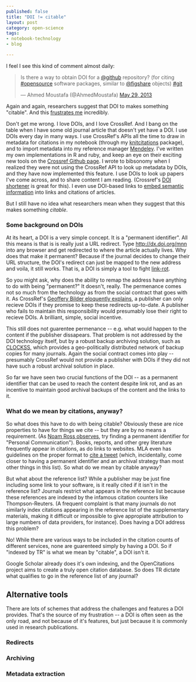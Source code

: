 ```yaml
---
published: false
title: "DOI != citable"
layout: post
category: open-science
tags: 
- notebook-technology
- blog

---
```




I feel I see this kind of comment almost daily:

<blockquote class="twitter-tweet" data-partner="tweetdeck"><p>Is there a way to obtain DOI for a <a href="https://twitter.com/github">@github</a> repository? (for citing <a href="https://twitter.com/search?q=%23opensource&amp;src=hash">#opensource</a> software packages, similar to <a href="https://twitter.com/figshare">@figshare</a> objects) <a href="https://twitter.com/search?q=%23git&amp;src=hash">#git</a></p>&mdash; Ahmed Moustafa (@AhmedMoustafa) <a href="https://twitter.com/AhmedMoustafa/statuses/339727912896954369">May 29, 2013</a></blockquote>
<script async src="//platform.twitter.com/widgets.js" charset="utf-8"></script>

Again and again, researchers suggest that  DOI to makes something
"citable".  And this [frustrates me]() incredibly.

Don't get me wrong.  I love DOIs, and I love CrossRef.  And I bang on
the table when I have some old journal article that doesn't yet have
a DOI.  I use DOIs every day in many ways.  I use CrossRef's APIs all
the time to draw in metadata for citations in my notebook (through my
[knitcitations]() package), and to import metadata into my reference
manager [Mendeley]().  I've written my own implementations in R and
ruby, and keep an eye on their exciting new tools on the [Crossref
Github page]().  I wrote to bibsonomy when I realized they were not
using the CrossRef API to look up metadata by DOIs, and they have now
implemented this feature.  I use DOIs to look up papers I've come across,
and to share content I am reading. (Crossref's [DOI shortener]() is great
for this).  I even use DOI-based links to [embed semantic information]()
into links and citations of articles.



But I still have no idea what researchers mean when they suggest that
this makes something _citable_.

### Some background on DOIs

At its heart, a DOI is a very simple concept.  It is a "permanent
identifier".  All this means is that is is really just a URL redirect.
Type http://dx.doi.org/mnn into any browser and get redirected to where
the article actually lives.  Why does that make it permanent?  Because if
the journal decides to change their URL structure, the DOI's redirect
can just be mapped to the new address and voila, it still works. That is,
a DOI is simply a tool to fight [link-rot]().


So you might ask, why does the ability to remap the address have anything
to do with being "permanent?"  It doesn't, really.  The permenance comes
not so much from the technology as from the social contract that goes with
it.  As CrossRef's [Geoffery Bilder eloquently explains](), a publisher
can only recieve DOIs if they promise to keep these redirects up-to-date.
A publisher who fails to maintain this responsibility would presumably
lose their right to recieve DOIs.  A brilliant, simple, social incentive.

This still does not guarentee permenance -- e.g. what would happen to the
content if the publisher dissapears.  That problem is not addressed by the
DOI technology itself, but by a robust backup archiving solution, such as
[CLOCKSS](http://clocks.org), which provides a geo-politically distributed
network of backup copies for many journals.  Again the social contract
comes into play -- presumably CrossRef would not provide a publisher
with DOIs if they did not have such a robust archival solution in place.


So far we have seen two crucial functions of the DOI -- as a permanent
identifier that can be used to reach the content despite link rot,
and as an incentive to maintain good archival backups of the content
and the links to it.

### What do we mean by citations, anyway?


So what does this have to do with being citable?  Obviously these are
nice properties to have for things we cite -- but they are by no means
a requirement.  (As [Noam Ross observes](), try finding a permanent
identifier for "Personal Communication"). Books, reports, and other
grey literature frequently appear in citations, as do links to websites.
MLA even has guidelines on the proper format to [cite a tweet]() (which,
incidentally, come closer to having a permanent identifier and an archival
strategy than most other things in this list).  So what do we mean by
citable anyway?

But what about the reference list?  While a publisher may be just fine
including some link to your software, is it really cited if it isn't in
the reference list?  Journals restrict what appears in the reference list
because these references are indexed by the infamous citation counters
like Thompson-Reuters. (A frequent complaint is that many journals
do not similarly index citations appearing in the reference list of
the supplementary materials, making it difficult or impossible to give
appropiate attribution to large numbers of data providers, for instance).
Does having a DOI address this problem? 

No! While there are various ways to be included in the citation counts
of different services, none are guarenteed simply by having a DOI. So
if "indexed by TR" is what we mean by "citable", a DOI isn't it.  


Google Scholar already does it's own indexing, and the OpenCitations
project aims to create a truly open citation database.  So does TR dictate what
qualifies to go in the reference list of any journal?



## Alternative tools

There are lots of schemes that address the challenges and features a DOI provides.
That's the source of my frustration -- a DOI is often seen as the only road, and
not because of it's features, but just because it is commonly used in research 
publications.  



### Redirects

### Archiving

### Metadata extraction









